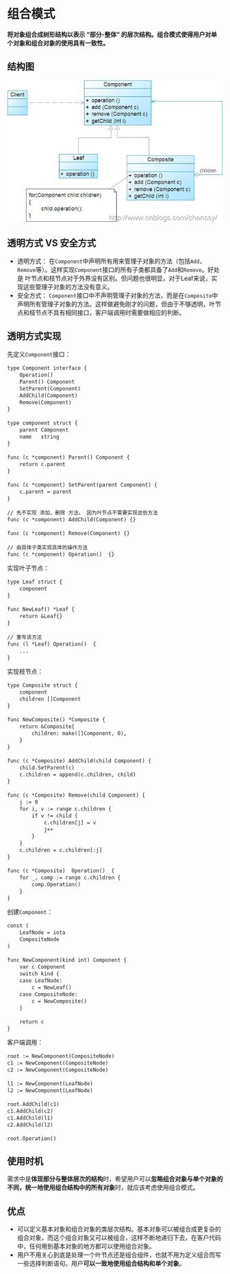 # 组合模式

**将对象组合成树形结构以表示 “部分-整体” 的层次结构。组合模式使得用户对单个对象和组合对象的使用具有一致性。**



## 结构图

![1585474244437](zu-he-mo-shi.assets/1585474244437.png)



## 透明方式  VS  安全方式

- 透明方式： 在`Component`中声明所有用来管理子对象的方法（包括`Add`、`Remove`等）。这样实现`Component`接口的所有子类都具备了`Add`和`Remove`。好处是 叶节点和枝节点对于外界没有区别。但问题也很明显，对于Leaf来说，实现这些管理子对象的方法没有意义。
- 安全方式： `Component`接口中不声明管理子对象的方法，而是在`Composite`中声明所有管理子对象的方法。这样做避免刚才的问题，但由于不够透明，叶节点和枝节点不具有相同接口，客户端调用时需要做相应的判断。



## 透明方式实现

先定义`Component`接口：

```
type Component interface {
	Operation()
	Parent() Component
	SetParent(Component)
	AddChild(Component)
	Remove(Component)
}

type component struct {
	parent Component
	name   string
}

func (c *component) Parent() Component {
	return c.parent
}

func (c *component) SetParent(parent Component) {
	c.parent = parent
}

// 先不实现 添加、删除 方法， 因为叶节点不需要实现这些方法
func (c *component) AddChild(Component) {}

func (c *component) Remove(Component) {}

// 由具体子类实现具体的操作方法
func (c *component) Operation()  {}
```

实现叶子节点：

```
type Leaf struct {
	component
}

func NewLeaf() *Leaf {
	return &Leaf{}
}

// 重写该方法
func (l *Leaf) Operation()  {
	...
}
```

实现枝节点：

```
type Composite struct {
	component
	children []Component
}

func NewComposite() *Composite {
	return &Composite{
		children: make([]Component, 0),
	}
}

func (c *Composite) AddChild(child Component) {
	child.SetParent(c)
	c.children = append(c.children, child)
}

func (c *Composite) Remove(child Component) {
	j := 0
	for i, v := range c.children {
		if v != child {
			c.children[j] = v
			j++
		}
	}
	c.children = c.children[:j] 
}

func (c *Composite)  Operation()  {
	for _, comp := range c.children {
		comp.Operation()
	}
}
```

创建`Component`：

```
const (
	LeafNode = iota
	CompositeNode
)

func NewComponent(kind int) Component {
	var c Component
	switch kind {
	case LeafNode:
		c = NewLeaf()
	case CompositeNode:
		c = NewComposite()
	}

	return c
}
```



客户端调用：

```
root := NewComponent(CompositeNode)
c1 := NewComponent(CompositeNode)
c2 := NewComponent(CompositeNode)

l1 := NewComponent(LeafNode)
l2 := NewComponent(LeafNode)

root.AddChild(c1)
c1.AddChild(c2)
c1.AddChild(l1)
c2.AddChild(l2)

root.Operation()
```



## 使用时机

需求中是**体现部分与整体层次的结构**时，希望用户可以**忽略组合对象与单个对象的不同，统一地使用组合结构中的所有对象**时，就应该考虑使用组合模式。



## 优点

- 可以定义基本对象和组合对象的类层次结构。基本对象可以被组合成更复杂的组合对象，而这个组合对象又可以被组合，这样不断地递归下去，在客户代码中，任何用到基本对象的地方都可以使用组合对象。
- 用户不用关心到底是处理一个叶节点还是组合组件，也就不用为定义组合而写一些选择判断语句。用户**可以一致地使用组合结构和单个对象**。